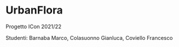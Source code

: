 # UrbanFlora

Progetto ICon 2021/22

Studenti: Barnaba Marco, Colasuonno Gianluca, Coviello Francesco
